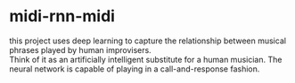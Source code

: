 # midi-rnn-midi

this project uses deep learning to capture the relationship between musical phrases played by human improvisers.  
Think of it as an artificially intelligent substitute for a human musician.  The neural network is capable of playing in a call-and-response fashion.
